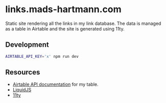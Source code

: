 # links.mads-hartmann.com

Static site rendering all the links in my link database. The data is managed as a table in Airtable and the site is generated using 11ty.

## Development

```sh
AIRTABLE_API_KEY='x' npm run dev
```

## Resources

- [Airtable API documentation](https://airtable.com/app4qb1AkwWAND48o/api/docs#curl/introduction) for my table.
- [LiquidJS](https://liquidjs.com)
- [11ty](https://www.11ty.dev)
